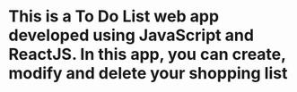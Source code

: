 # This is a To Do List web app developed using JavaScript and ReactJS. In this app, you can create, modify and delete your shopping list
